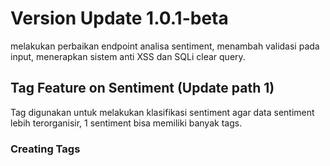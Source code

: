 # Version Update 1.0.1-beta
melakukan perbaikan endpoint analisa sentiment, menambah validasi pada input, menerapkan sistem anti XSS dan SQLi clear query.

## Tag Feature on Sentiment (Update path 1)
Tag digunakan untuk melakukan klasifikasi sentiment agar data sentiment lebih terorganisir, 1 sentiment bisa memiliki banyak tags.

### Creating Tags
```

```
